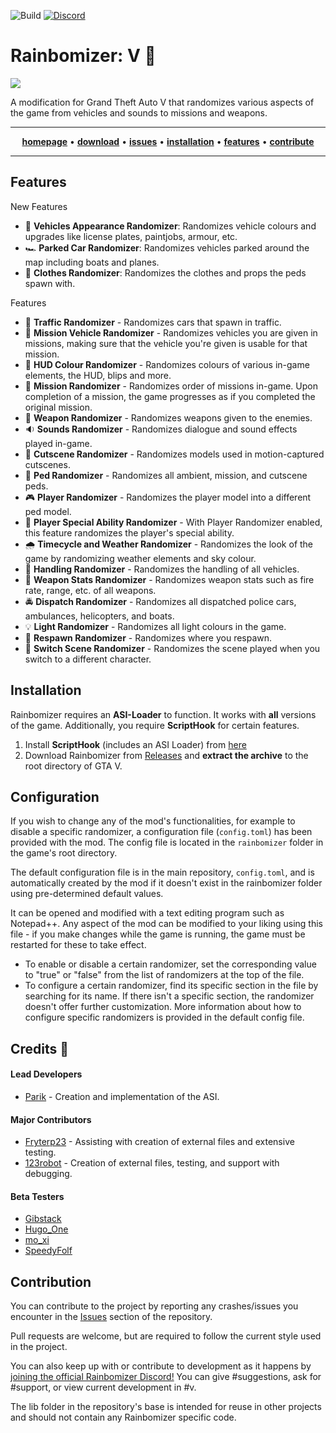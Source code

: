 ![Build](https://github.com/Parik27/V.Rainbomizer/workflows/Build/badge.svg)
[![Discord](https://img.shields.io/discord/681996979974570066.svg?label=&logo=discord&logoColor=ffffff&color=7389D8&labelColor=6A7EC2)](https://discord.gg/BYVBQw7)

# Rainbomizer: V 🌈

<a href="https://media.discordapp.net/attachments/806946194433376296/835847069511188490/20210425131911_1.jpg"> <img src="https://media.discordapp.net/attachments/806946194433376296/835847069511188490/20210425131911_1.jpg?width=933&height=513"></a>

A modification for Grand Theft Auto V that randomizes various aspects of the game from vehicles and sounds to missions and weapons.
<hr>
<p align="center">
  <a href="http://rainbomizer.com/"><strong>homepage</strong></a> • 
  <a href="https://github.com/Parik27/V.Rainbomizer/releases"><strong>download</strong></a> • 
  <a href="https://github.com/Parik27/V.Rainbomizer/issues"><strong>issues</strong></a> • 
  <a href="#installation"><strong>installation</strong></a> • 
  <a href="#features"><strong>features</strong></a> • 
  <a href="#contribute"><strong>contribute</strong></a> 
</p>
<hr>

<span id="features"></span>
## Features

New Features
- 🔧 **Vehicles Appearance Randomizer**: Randomizes vehicle colours and upgrades like license plates, paintjobs, armour, etc.
- 🏎️ **Parked Car Randomizer**: Randomizes vehicles parked around the map including boats and planes.
- 👚 **Clothes Randomizer**: Randomizes the clothes and props the peds spawn with.

Features
- :helicopter: **Traffic Randomizer** - Randomizes cars that spawn in traffic. 
- :blue_car: **Mission Vehicle Randomizer** - Randomizes vehicles you are given in missions, making sure that the vehicle you're given is usable for that mission.
- :rainbow: **HUD Colour Randomizer** - Randomizes colours of various in-game elements, the HUD, blips and more. 
- :page_with_curl: **Mission Randomizer** - Randomizes order of missions in-game. Upon completion of a mission, the game progresses as if you completed the original mission.
- :gun: **Weapon Randomizer** - Randomizes weapons given to the enemies.
- :sound: **Sounds Randomizer** - Randomizes dialogue and sound effects played in-game.
- :movie_camera: **Cutscene Randomizer** - Randomizes models used in motion-captured cutscenes.
- :walking: **Ped Randomizer** - Randomizes all ambient, mission, and cutscene peds.
- :video_game: **Player Randomizer** - Randomizes the player model into a different ped model.
- :star2: **Player Special Ability Randomizer** - With Player Randomizer enabled, this feature randomizes the player's special ability.
- :cloud_with_rain: **Timecycle and Weather Randomizer** - Randomizes the look of the game by randomizing weather elements and sky colour.
- :tractor: **Handling Randomizer** - Randomizes the handling of all vehicles.
- :rocket: **Weapon Stats Randomizer** - Randomizes weapon stats such as fire rate, range, etc. of all weapons.
- :oncoming_police_car: **Dispatch Randomizer** - Randomizes all dispatched police cars, ambulances, helicopters, and boats.
- 💡 **Light Randomizer** - Randomizes all light colours in the game.
- 🏥 **Respawn Randomizer** - Randomizes where you respawn.
- 🎥 **Switch Scene Randomizer** - Randomizes the scene played when you switch to a different character.


<span id="installation"></span>
## Installation

Rainbomizer requires an **ASI-Loader** to function. It works with **all** versions of the game. Additionally, you require **ScriptHook** for certain features.

1. Install **ScriptHook** (includes an ASI Loader) from [here](http://www.dev-c.com/gtav/scripthookv)
2. Download Rainbomizer from [Releases](https://github.com/Parik27/V.Rainbomizer/releases) and **extract the archive** to the root directory of GTA V. 

## Configuration

If you wish to change any of the mod's functionalities, for example to disable a specific randomizer, a configuration file (`config.toml`) has been provided with the mod. The config file is located in the `rainbomizer` folder in the game's root directory.

The default configuration file is in the main repository, `config.toml`, and is automatically created by the mod if it doesn't exist in the rainbomizer folder using pre-determined default values.

It can be opened and modified with a text editing program such as Notepad++. Any aspect of the mod can be modified to your liking using this file - if you make changes while the game is running, the game must be restarted for these to take effect.

- To enable or disable a certain randomizer, set the corresponding value to "true" or "false" from the list of randomizers at the top of the file.   
- To configure a certain randomizer, find its specific section in the file by searching for its name. If there isn't a specific section, the randomizer doesn't offer further customization. More information about how to configure specific randomizers is provided in the default config file.

## Credits 🌈

#### Lead Developers

- [Parik](https://github.com/Parik27) - Creation and implementation of the ASI.

#### Major Contributors

- [Fryterp23](https://www.twitch.tv/fryterp23) - Assisting with creation of external files and extensive testing.
- [123robot](https://www.twitch.tv/123robot) - Creation of external files, testing, and support with debugging.

#### Beta Testers

- [Gibstack](https://www.twitch.tv/gibstack)
- [Hugo_One](https://www.twitch.tv/hugo\_one)
- [mo_xi](https://www.twitch.tv/mo\_xi)
- [SpeedyFolf](https://www.twitch.tv/speedyfolf)

<span id="contribute"></span>
## Contribution

You can contribute to the project by reporting any crashes/issues you encounter in the [Issues](https://github.com/Parik27/V.Rainbomizer/issues) section of the repository.

Pull requests are welcome, but are required to follow the current style used in the project.

You can also keep up with or contribute to development as it happens by [joining the official Rainbomizer Discord!](https://discord.gg/BYVBQw7) You can give #suggestions, ask for #support, or view current development in #v.

The lib folder in the repository's base is intended for reuse in other projects and should not contain any Rainbomizer specific code.
